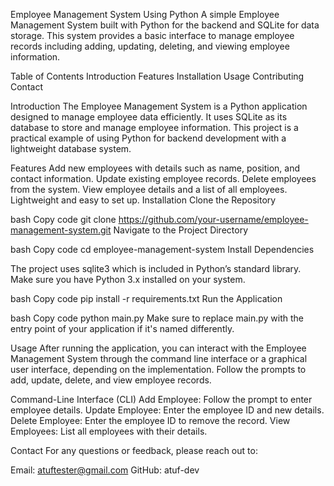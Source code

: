 Employee Management System Using Python
A simple Employee Management System built with Python for the backend and SQLite for data storage. This system provides a basic interface to manage employee records including adding, updating, deleting, and viewing employee information.

Table of Contents
Introduction
Features
Installation
Usage
Contributing
Contact

Introduction
The Employee Management System is a Python application designed to manage employee data efficiently. It uses SQLite as its database to store and manage employee information. This project is a practical example of using Python for backend development with a lightweight database system.

Features
Add new employees with details such as name, position, and contact information.
Update existing employee records.
Delete employees from the system.
View employee details and a list of all employees.
Lightweight and easy to set up.
Installation
Clone the Repository

bash
Copy code
git clone https://github.com/your-username/employee-management-system.git
Navigate to the Project Directory

bash
Copy code
cd employee-management-system
Install Dependencies

The project uses sqlite3 which is included in Python’s standard library. Make sure you have Python 3.x installed on your system.

bash
Copy code
pip install -r requirements.txt
Run the Application

bash
Copy code
python main.py
Make sure to replace main.py with the entry point of your application if it's named differently.

Usage
After running the application, you can interact with the Employee Management System through the command line interface or a graphical user interface, depending on the implementation. Follow the prompts to add, update, delete, and view employee records.

Command-Line Interface (CLI)
Add Employee: Follow the prompt to enter employee details.
Update Employee: Enter the employee ID and new details.
Delete Employee: Enter the employee ID to remove the record.
View Employees: List all employees with their details.

Contact
For any questions or feedback, please reach out to:

Email: atuftester@gmail.com
GitHub: atuf-dev
